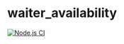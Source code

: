 # waiter_availability
[![Node.js CI](https://github.com/AsiFen/waiter_availability/actions/workflows/node.js.yml/badge.svg)](https://github.com/AsiFen/waiter_availability/actions/workflows/node.js.yml)
